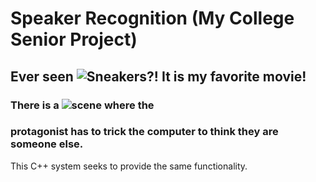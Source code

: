 # Speaker Recognition (My College Senior Project)

## Ever seen ![Sneakers](https://www.imdb.com/title/tt0105435/)?! It is my favorite movie!

### There is a ![scene](https://www.youtube.com/watch?v=-zVgWpVXb64) where the
### protagonist has to trick the computer to think they are someone else.

This C++ system seeks to provide the same functionality.
